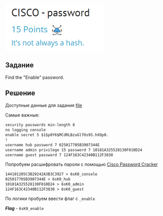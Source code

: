 
![main](./png/main_task/main_cisco.png)

## Задание
Find the "Enable" password.

## Решение
Доступные данные для задания [file](./load_file/cisco.txt)

Самые важные:
```
security passwords min-length 8
no logging console
enable secret 5 $1$p8Y6$MCdRLBzuGlfOs9S.hXOp0.
!
username hub password 7 025017705B3907344E 
username admin privilege 15 password 7 10181A325528130F010D24
username guest password 7 124F163C42340B112F3830
```

Попробуем расшифровать пароли с помощью [Cisco Password Cracker](https://www.ifm.net.nz/cookbooks/passwordcracker.html)

```
144101205C3B29242A3B3C3927 > 6sK0_console
025017705B3907344E > 6sK0_hub
10181A325528130F010D24 > 6sK0_admin	
124F163C42340B112F3830 > 6sK0_guest
```

По логики пробуем ввести флаг с  `_enable`

***Flag*** - `6sK0_enable`
